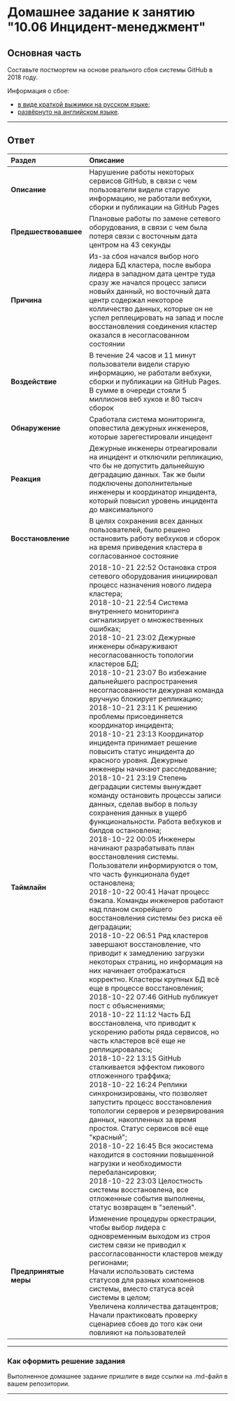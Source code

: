 # Домашнее задание к занятию "10.06 Инцидент-менеджмент"

## Основная часть

Составьте постмортем на основе реального сбоя системы GitHub в 2018 году.

Информация о сбое: 

* [в виде краткой выжимки на русском языке](https://habr.com/ru/post/427301/);
* [развёрнуто на английском языке](https://github.blog/2018-10-30-oct21-post-incident-analysis/).


---

## Ответ

| Раздел|Описание|
|:-|:-|
| **Описание**          | Нарушение работы некоторых сервисов GitHub, в связи с чем пользователи видели старую информацию, не работали вебхуки, сборки и публикации на GitHub Pages| 
| **Предшествовавшее**  | Плановые работы по замене сетевого оборудования, в связи с чем была потеря связи c восточным дата центром на 43 секунды |
| **Причина**           | Из-за сбоя начался выбор ного лидера БД кластера, после выбора лидера в западном дата центре туда сразу же начался процесс записи новыйх данный, но восточный дата центр содержал некоторое колличество данных, которые он не успел реплецировать на запад и после восстановления соединения кластер оказался в несогласованном состоянии|
| **Воздействие**       | В течение 24 часов и 11 минут пользователи видели старую информацию, не работали вебхуки, сборки и публикации на GitHub Pages. В сумме в очереди стояли 5 миллионов веб хуков и 80 тысяч сборок|
| **Обнаружение**       | Сработала система мониторинга, оповестила дежурных инженеров, которые зарегестировали инцедент|
| **Реакция**           | Дежурные инженеры отреагировали на инцидент и отключили репликацию, что бы не допустить дальнейшую деградацию данных. Так же были подключены дополнительные инженеры и координатор инцидента, который повысил уровень инцидента до максимального|
| **Восстановление**    | В целях сохранения всех данных пользователей, было решено остановить работу вебхуков и сборок на время приведения кластера в согласованное состояние|
| **Таймлайн**          | 2018-10-21 22:52 Остановка строя сетевого оборудования инициировал процесс назначения нового лидера кластера;<br/>2018-10-21 22:54 Система внутреннего мониторинга сигнализирует о множественных ошибках;<br/>2018-10-21 23:02 Дежурные инженеры обнаруживают несогласованность топологии кластеров БД;<br/>2018-10-21 23:07 Во избежание дальнейшего распространения несогласованности дежурная команда вручную блокирует репликацию;<br/>2018-10-21 23:11 К решению проблемы присоединяется координатор инцидента;<br/>2018-10-21 23:13 Координатор инцидента принимает решение повысить статус инцидента до красного уровня. Дежурные инженеры начинают расследование;<br/>2018-10-21 23:19 Степень деградации системы вынуждает команду остановить процессы записи данных, сделав выбор в пользу сохранения данных в ущерб функциональности. Работа вебхуков и билдов остановлена;<br/>2018-10-22 00:05 Инженеры начинают разрабатывать план восстановления системы. Пользователи информируются о том, что часть функционала будет остановлена;<br/>2018-10-22 00:41 Начат процесс бэкапа. Команды инженеров работают над планом скорейшего восстановления системы без риска её деградации;<br/>2018-10-22 06:51 Ряд кластеров завершают восстановление, что приводит к замедлению загрузки некоторых страниц, но информация на них начинает отображаться корректно. Кластеры крупных БД всё еще в процессе восстановления;<br/>2018-10-22 07:46 GitHub публикует пост с объяснениями;<br/>2018-10-22 11:12 Часть БД восстановлена, что приводит к ускорению работы ряда сервисов, но часть кластеров всё еще не реплицировалась;<br/>2018-10-22 13:15 GitHub сталкивается эффектом пикового отложенного траффика;<br/>2018-10-22 16:24 Реплики синхронизированы, что позволяет запустить процесс восстановления топологии серверов и резервирования данных, накопленных за время простоя. Статус сервисов всё еще "красный";<br/>2018-10-22 16:45 Вся экосистема находится в состоянии повышенной нагрузки и необходимости перебалансировки;<br/>2018-10-22 23:03 Целостность системы восстановлена, все отложенные события выполнены, статус возвращен в "зеленый". |
| **Предпринятые меры** | Изменение процедуры оркестрации, чтобы выбор лидера с одновременным выходом из строя систем связи не приводил к рассогласованности кластеров между регионами;<br/>Начали использовать система статусов для разных компоненов системы, вместо статуса всей системы в целом;<br/>Увеличена колличества датацентров;<br/>Начали практиковать проверку сценариев сбоев до того как они повлияют на пользователей
                                     
---

### Как оформить решение задания

Выполненное домашнее задание пришлите в виде ссылки на .md-файл в вашем репозитории.

---
